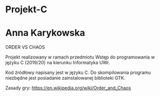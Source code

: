 # Projekt-C
# Anna Karykowska

ORDER VS CHAOS

Projekt realizowany w ramach przedmiotu Wstęp do programowania w języku C (2019/20) na kierunku Informatyka UWr.

Kod źródłowy napisany jest w języku C.
Do skompilowania programu niezbędne jest posiadanie zainstalowanej biblioteki GTK.

Zasady gry: https://en.wikipedia.org/wiki/Order_and_Chaos